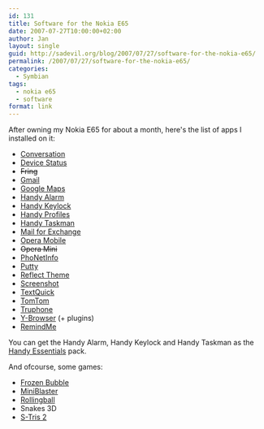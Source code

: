 ```yaml
---
id: 131
title: Software for the Nokia E65
date: 2007-07-27T10:00:00+02:00
author: Jan
layout: single
guid: http://sadevil.org/blog/2007/07/27/software-for-the-nokia-e65/
permalink: /2007/07/27/software-for-the-nokia-e65/
categories:
  - Symbian
tags:
  - nokia e65
  - software
format: link
---
```

After owning my Nokia E65 for about a month, here's the list of apps I installed on it:

  * [Conversation](http://www.nokia.com/A4568203)
  * [Device Status](http://www.nokia.com/A4596393)
  * ~~Fring~~
  * [Gmail](http://www.google.com/mobile/mail/index.html)
  * [Google Maps](http://www.google.com/gmm/index.html)
  * [Handy Alarm](http://nokia-e61-software.epocware.com/Handy_Alarm.html)
  * [Handy Keylock](http://nokia-e61-software.epocware.com/Handy_Keylock.html)
  * [Handy Profiles](http://nokia-e61-software.epocware.com/Handy_Profiles.html)
  * [Handy Taskman](http://nokia-e61-software.epocware.com/Handy_Taskman.html)
  * [Mail for Exchange](http://www.businesssoftware.nokia.com/mail_for_exchange_downloads.php)
  * [Opera Mobile](http://www.opera.com/products/mobile/products/s60/)
  * ~~Opera Mini~~
  * [PhoNetInfo](http://www.patrickfrei.ch/phonetinfo/)
  * [Putty](http://s2putty.sourceforge.net/)
  * [Reflect Theme](/2007/07/27/reflect-theme-for-symbian/)
  * [Screenshot](http://www.antonypranata.com/screenshot/)
  * [TextQuick](http://mind-flip.com/textquick/index.html)
  * [TomTom](http://www.tomtom.com)
  * [Truphone](http://www.truphone.com)
  * [Y-Browser](http://www.drjukka.com/YBrowser.html) (+ plugins)
  * [RemindMe](http://www.mobifunsoft.com/RemindMe.html)

You can get the Handy Alarm, Handy Keylock and Handy Taskman as the [Handy Essentials](http://nokia-e61-software.epocware.com/Handy_Essentials.html) pack.

And ofcourse, some games:

  * [Frozen Bubble](http://fb-s60.sourceforge.net/)
  * [MiniBlaster](http://www.martin.st/software/blaster/)
  * [Rollingball](http://winksite.com/xhtml/ms_fo_pg_v.cfm?fid=9434&id=9970&susid=21279&s=1&s2=1)
  * Snakes 3D
  * [S-Tris 2](http://www.elementsgames.com/stris2/)